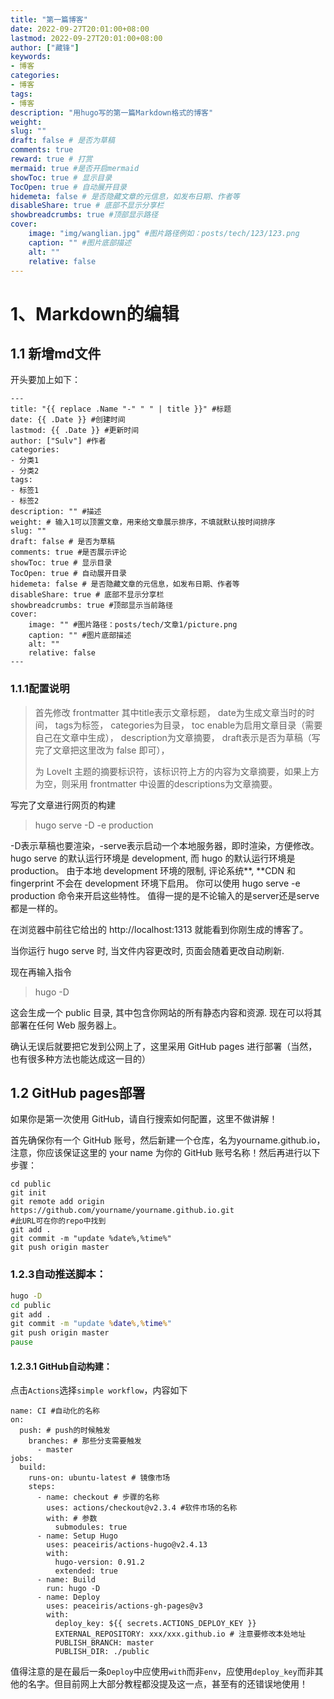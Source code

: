 ```yaml
---
title: "第一篇博客"
date: 2022-09-27T20:01:00+08:00
lastmod: 2022-09-27T20:01:00+08:00
author: ["藏锋"]
keywords: 
- 博客
categories: 
- 博客
tags: 
- 博客
description: "用hugo写的第一篇Markdown格式的博客"
weight:
slug: ""
draft: false # 是否为草稿
comments: true
reward: true # 打赏
mermaid: true #是否开启mermaid
showToc: true # 显示目录
TocOpen: true # 自动展开目录
hidemeta: false # 是否隐藏文章的元信息，如发布日期、作者等
disableShare: true # 底部不显示分享栏
showbreadcrumbs: true #顶部显示路径
cover:
    image: "img/wanglian.jpg" #图片路径例如：posts/tech/123/123.png
    caption: "" #图片底部描述
    alt: ""
    relative: false
---
```




# 1、Markdown的编辑
## 1.1 新增md文件
开头要加上如下：

```
---
title: "{{ replace .Name "-" " " | title }}" #标题
date: {{ .Date }} #创建时间
lastmod: {{ .Date }} #更新时间
author: ["Sulv"] #作者
categories: 
- 分类1
- 分类2
tags: 
- 标签1
- 标签2
description: "" #描述
weight: # 输入1可以顶置文章，用来给文章展示排序，不填就默认按时间排序
slug: ""
draft: false # 是否为草稿
comments: true #是否展示评论
showToc: true # 显示目录
TocOpen: true # 自动展开目录
hidemeta: false # 是否隐藏文章的元信息，如发布日期、作者等
disableShare: true # 底部不显示分享栏
showbreadcrumbs: true #顶部显示当前路径
cover:
    image: "" #图片路径：posts/tech/文章1/picture.png
    caption: "" #图片底部描述
    alt: ""
    relative: false
---

```

### 1.1.1配置说明
>首先修改 frontmatter
>其中title表示文章标题，
>date为生成文章当时的时间，
>tags为标签，
>categories为目录，
>toc enable为启用文章目录（需要自己在文章中生成），
>description为文章摘要，
>draft表示是否为草稿（写完了文章把这里改为 false 即可），
><!--more-->为 LoveIt 主题的摘要标识符，该标识符上方的内容为文章摘要，如果上方为空，则采用 frontmatter 中设置的descriptions为文章摘要。


写完了文章进行网页的构建
>hugo serve -D -e production

-D表示草稿也要渲染，-serve表示启动一个本地服务器，即时渲染，方便修改。
hugo serve 的默认运行环境是 development, 而 hugo 的默认运行环境是 production。
由于本地 development 环境的限制, 评论系统**, **CDN 和 fingerprint 不会在 development 环境下启用。
你可以使用 hugo serve -e production 命令来开启这些特性。
值得一提的是不论输入的是server还是serve都是一样的。

在浏览器中前往它给出的 http://localhost:1313 就能看到你刚生成的博客了。

当你运行 hugo serve 时, 当文件内容更改时, 页面会随着更改自动刷新.

现在再输入指令

>hugo -D

这会生成一个 public 目录, 其中包含你网站的所有静态内容和资源. 现在可以将其部署在任何 Web 服务器上。

确认无误后就要把它发到公网上了，这里采用 GitHub pages 进行部署（当然，也有很多种方法也能达成这一目的）
## 1.2 GitHub pages部署
如果你是第一次使用 GitHub，请自行搜索如何配置，这里不做讲解！

首先确保你有一个 GitHub 账号，然后新建一个仓库，名为yourname.github.io，注意，你应该保证这里的 your name 为你的 GitHub 账号名称！然后再进行以下步骤：
 ```shell
cd public
git init
git remote add origin https://github.com/yourname/yourname.github.io.git
#此URL可在你的repo中找到
git add .
git commit -m "update %date%,%time%"
git push origin master

 ```


### 1.2.3自动推送脚本：
```bat
hugo -D
cd public
git add .
git commit -m "update %date%,%time%"
git push origin master
pause

```
#### 1.2.3.1 GitHub自动构建：
点击`Actions`选择`simple workflow`，内容如下
```
name: CI #自动化的名称
on:
  push: # push的时候触发
    branches: # 那些分支需要触发
      - master
jobs:
  build:
    runs-on: ubuntu-latest # 镜像市场
    steps:
      - name: checkout # 步骤的名称
        uses: actions/checkout@v2.3.4 #软件市场的名称
        with: # 参数
          submodules: true
      - name: Setup Hugo
        uses: peaceiris/actions-hugo@v2.4.13
        with:
          hugo-version: 0.91.2
          extended: true
      - name: Build
        run: hugo -D
      - name: Deploy
        uses: peaceiris/actions-gh-pages@v3
        with:
          deploy_key: ${{ secrets.ACTIONS_DEPLOY_KEY }}
          EXTERNAL_REPOSITORY: xxx/xxx.github.io # 注意要修改本处地址
          PUBLISH_BRANCH: master
          PUBLISH_DIR: ./public

```
值得注意的是在最后一条`Deploy`中应使用`with`而非`env`，应使用`deploy_key`而非其他的名字。但目前网上大部分教程都没提及这一点，甚至有的还错误地使用！

